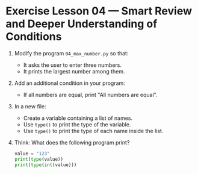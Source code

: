 # Exercise Lesson 04 — Smart Review and Deeper Understanding of Conditions

1. Modify the program `04_max_number.py` so that:
   - It asks the user to enter three numbers.
   - It prints the largest number among them.

2. Add an additional condition in your program:
   - If all numbers are equal, print "All numbers are equal".

3. In a new file:
   - Create a variable containing a list of names.
   - Use `type()` to print the type of the variable.
   - Use `type()` to print the type of each name inside the list.

4. Think: What does the following program print?
   ```python
   value = "123"
   print(type(value))
   print(type(int(value)))
